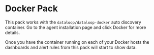 # Docker Pack

This pack works with the `dataloop/dataloop-docker` auto discovery container. Go to the agent installation page and
click Docker for more details.

Once you have the container running on each of your Docker hosts the dashboards and alert rules from this pack will
start to show data.